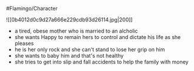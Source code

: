 #Flamingo/Character 

![[0b4012d0c9d27a666e229cdb93d26114.jpg|200]]

- a tired, obese mother who is married to an alcholic
- she wants Happy to remain hers to control and dictate his life as she pleases
- he is her only rock and she can't stand to lose her grip on him
- she wants to baby him and that's not healthy
- she tries to get into slip and fall accidents to help the family with money